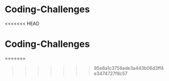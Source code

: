 # Coding-Challenges
<<<<<<< HEAD
# Coding-Challenges
=======
>>>>>>> 95e8a1c3758ade3a443b06d3ff4e3474727f8c57
